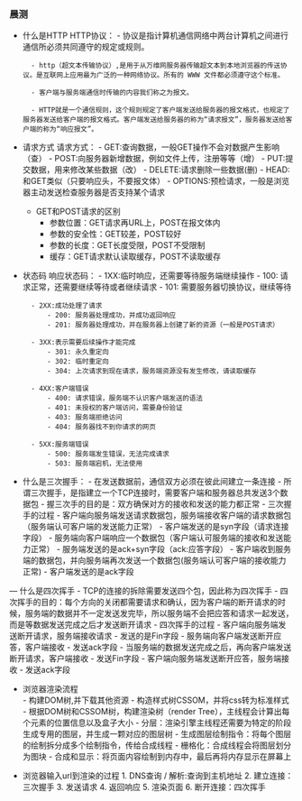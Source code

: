 ### 晨测
- 什么是HTTP
    HTTP协议：
        - 协议是指计算机通信网络中两台计算机之间进行通信所必须共同遵守的规定或规则。

        - http（超文本传输协议）,是用于从万维网服务器传输超文本到本地浏览器的传送协议。是互联网上应用最为广泛的一种网络协议。所有的 WWW 文件都必须遵守这个标准。

        - 客户端与服务端通信时传输的内容我们称之为报文。

        - HTTP就是一个通信规则，这个规则规定了客户端发送给服务器的报文格式，也规定了服务器发送给客户端的报文格式。客户端发送给服务器的称为“请求报文”，服务器发送给客户端的称为“响应报文”。

- 请求方式
    请求方式：
        - GET:查询数据，一般GET操作不会对数据产生影响（查）
        - POST:向服务器新增数据，例如文件上传，注册等等（增）
        - PUT:提交数据，用来修改某些数据（改）
        - DELETE:请求删除一些数据(删)
        - HEAD:和GET类似（只要响应头，不要报文体）
        - OPTIONS:预检请求，一般是浏览器主动发送检查服务器是否支持某个请求

    - GET和POST请求的区别
        - 参数位置：GET请求再URL上，POST在报文体内
        - 参数的安全性：GET较差，POST较好
        - 参数的长度：GET长度受限，POST不受限制
        - 缓存：GET请求默认读取缓存，POST不读取缓存

- 状态码
    响应状态码：
        - 1XX:临时响应，还需要等待服务端继续操作
            - 100: 请求正常，还需要继续等待或者继续请求
            - 101: 需要服务器切换协议，继续等待

        - 2XX:成功处理了请求
            - 200: 服务器处理成功，并成功返回响应
            - 201: 服务器处理成功，并在服务器上创建了新的资源（一般是POST请求）

        - 3XX:表示需要后续操作才能完成
            - 301: 永久重定向
            - 302: 临时重定向
            - 304: 上次请求到现在请求，服务端资源没有发生修改，请读取缓存

        - 4XX:客户端错误
            - 400: 请求错误，服务端不认识客户端发送的语法
            - 401: 未授权的客户端访问，需要身份验证
            - 403: 服务端拒绝访问
            - 404: 服务器找不到你请求的网页

        - 5XX:服务端错误
            - 500: 服务端发生错误，无法完成请求
            - 503: 服务端宕机，无法使用 

- 什么是三次握手：
        - 在发送数据前，通信双方必须在彼此间建立一条连接
        - 所谓三次握手，是指建立一个TCP连接时，需要客户端和服务器总共发送3个数据包
        - 握三次手的目的是：双方确保对方的接收和发送的能力都正常
        - 三次握手的过程
            - 客户端向服务端发送请求数据包，服务端接收客户端的请求数据包（服务端认可客户端的发送能力正常）
                - 客户端发送的是syn字段（请求连接字段）
            - 服务端向客户端响应一个数据包（客户端认可服务端的接收和发送能力正常）
                - 服务端发送的是ack+syn字段（ack:应答字段）
            - 客户端收到服务端的数据包，并向服务端再次发送一个数据包(服务端认可客户端的接收能力正常)
                - 客户端发送的是ack字段

— 什么是四次挥手
    - TCP的连接的拆除需要发送四个包，因此称为四次挥手
        - 四次挥手的目的：每个方向的关闭都需要请求和确认，因为客户端的断开请求的时候，服务端的数据并不一定发送发完毕，所以服务端不会把应答和请求一起发送，而是等数据发送完成之后才发送断开请求
        - 四次挥手的过程
            - 客户端向服务端发送断开请求，服务端接收请求
                - 发送的是Fin字段
            - 服务端向客户端发送断开应答，客户端接收
                - 发送ack字段
            - 当服务端的数据发送完成之后，再向客户端发送断开请求，客户端接收
                - 发送Fin字段
            - 客户端向服务端发送断开应答，服务端接收
                - 发送ack字段

- 浏览器渲染流程    
        - 构建DOM树,并下载其他资源
        - 构造样式树CSSOM，并将css转为标准样式
        - 根据DOM树和CSSOM树，构建渲染树（render Tree），主线程会计算出每个元素的位置信息以及盒子大小
        - 分层：渲染引擎主线程还需要为特定的阶段生成专用的图层，并生成一颗对应的图层树
        - 生成图层绘制指令：将每个图层的绘制拆分成多个绘制指令，传给合成线程
        - 栅格化：合成线程会将图层划分为图块
        - 合成和显示：将页面内容绘制到内存中，最后再将内存显示在屏幕上

- 浏览器输入url到渲染的过程
        1. DNS查询 / 解析:查询到主机地址
        2. 建立连接：三次握手
        3. 发送请求
        4. 返回响应
        5. 渲染页面
        6. 断开连接：四次挥手


